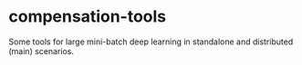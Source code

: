 # compensation-tools
Some tools for large mini-batch deep learning in standalone and distributed (main) scenarios.
